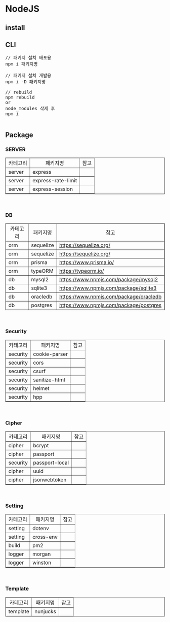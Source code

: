 # NodeJS



## install



## CLI

<pre>
// 패키지 설치 배포용
npm i 패키지명

// 패키지 설치 개발용
npm i -D 패키지명

// rebuild
npm rebuild
or
node_modules 삭제 후
npm i

</pre>

## Package


### SERVER

<table border=1 id='server'>
    <thead  align='center'>
        <tr>
            <td>카테고리</td>
            <td>패키지명</td>
            <td>참고</td>
        </tr>
    </thead>
    <tbody>
        <tr>
            <td>server</td>
            <td>express</td>
            <td></td>
        </tr>
        <tr>
            <td>server</td>
            <td>express-rate-limit</td>
            <td></td>
        </tr>
        <tr>
            <td>server</td>
            <td>express-session</td>
            <td></td>
        </tr>
    </tbody>
</table>
<br/>

### DB

<table border=1 id='db'>
    <thead  align='center'>
        <tr>
            <td>카테고리</td>
            <td>패키지명</td>
            <td>참고</td>
        </tr>
    </thead>
    <tbody>
        <tr>
            <td>orm</td>
            <td>sequelize</td>
            <td><a href='https://sequelize.org/'>https://sequelize.org/</a></td>
        </tr>
        <tr>
            <td>orm</td>
            <td>sequelize</td>
            <td><a href='https://sequelize.org/'>https://sequelize.org/</a></td>
        </tr>
        <tr>
            <td>orm</td>
            <td>prisma</td>
            <td><a href='https://www.prisma.io/'>https://www.prisma.io/</a></td>
        </tr>
        <tr>
            <td>orm</td>
            <td>typeORM</td>
            <td><a href='https://typeorm.io/'>https://typeorm.io/</a></td>
        </tr>
        <tr>
            <td>db</td>
            <td>mysql2</td>
            <td><a href='https://www.npmjs.com/package/mysql2'>https://www.npmjs.com/package/mysql2</a></td>
        </tr>
        <tr>
            <td>db</td>
            <td>sqlite3</td>
            <td><a href='https://www.npmjs.com/package/sqlite3'>https://www.npmjs.com/package/sqlite3</a></td>
        </tr>
        <tr>
            <td>db</td>
            <td>oracledb</td>
            <td><a href='https://www.npmjs.com/package/oracledb'>https://www.npmjs.com/package/oracledb</a></td>
        </tr>
        <tr>
            <td>db</td>
            <td>postgres</td>
            <td><a href='https://www.npmjs.com/package/postgres'>https://www.npmjs.com/package/postgres</a></td>
        </tr>
    </tbody>
</table>
<br/>

### Security

<table border=1 id='security'>
    <thead  align='center'>
        <tr>
            <td>카테고리</td>
            <td>패키지명</td>
            <td>참고</td>
        </tr>
    </thead>
    <tbody>
        <tr>
            <td>security</td>
            <td>cookie-parser</td>
            <td></td>
        </tr>
        <tr>
            <td>security</td>
            <td>cors</td>
            <td></td>
        </tr>
        <tr>
            <td>security</td>
            <td>csurf</td>
            <td><a href=''></a></td>
        </tr>
        <tr>
            <td>security</td>
            <td>sanitize-html</td>
            <td><a href=''></a></td>
        </tr>
        <tr>
            <td>security</td>
            <td>helmet</td>
            <td><a href=''></a></td>
        </tr>
        <tr>
            <td>security</td>
            <td>hpp</td>
            <td><a href=''></a></td>
        </tr>
    </tbody>
</table>
<br/>

### Cipher

<table border=1 id='cipher'>
    <thead  align='center'>
        <tr>
            <td>카테고리</td>
            <td>패키지명</td>
            <td>참고</td>
        </tr>
    </thead>
    <tbody>
        <tr>
            <td>cipher</td>
            <td>bcrypt</td>
            <td><a href=''></a></td>
        </tr>
        <tr>
            <td>cipher</td>
            <td>passport</td>
            <td><a href=''></a></td>
        </tr>
        <tr>
            <td>security</td>
            <td>passport-local</td>
            <td><a href=''></a></td>
        </tr>
        <tr>
            <td>cipher</td>
            <td>uuid</td>
            <td><a href=''></a></td>
        </tr>
        <tr>
            <td>cipher</td>
            <td>jsonwebtoken</td>
            <td><a href=''></a></td>
        </tr>
    </tbody>
</table>
<br/>

### Setting

<table border=1 id='setting'>
    <thead  align='center'>
        <tr>
            <td>카테고리</td>
            <td>패키지명</td>
            <td>참고</td>
        </tr>
    </thead>
    <tbody>
        <tr>
            <td>setting</td>
            <td>dotenv</td>
            <td><a href=''></a></td>
        </tr>
        <tr>
            <td>setting</td>
            <td>cross-env</td>
            <td><a href=''></a></td>
        </tr>
        <tr>
            <td>build</td>
            <td>pm2</td>
            <td><a href=''></a></td>
        </tr>
        <tr>
            <td>logger</td>
            <td>morgan</td>
            <td><a href=''></a></td>
        </tr>
        <tr>
            <td>logger</td>
            <td>winston</td>
            <td><a href=''></a></td>
        </tr>
    </tbody>
</table>
<br/>


### Template

<table border=1 id='template'>
    <thead  align='center'>
        <tr>
            <td>카테고리</td>
            <td>패키지명</td>
            <td>참고</td>
        </tr>
    </thead>
    <tbody>
        <tr>
            <td>template</td>
            <td>nunjucks</td>
            <td><a href=''></a></td>
        </tr>
    </tbody>
</table>
<br/>




